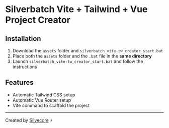# Silverbatch Vite + Tailwind + Vue Project Creator

## Installation
1. Download the `assets` folder and `silverbatch_vite-tw_creator_start.bat`
2. Place both the `assets` folder and the `.bat` file in the **same directory**
3. Launch `silverbatch_vite-tw_creator_start.bat` and follow the instructions

## Features
- Automatic Tailwind CSS setup
- Automatic Vue Router setup
- Vite command to scaffold the project

---

Created by [Silvecore](https://www.silvercore.fr) ⚡
